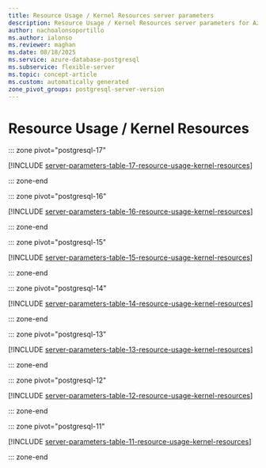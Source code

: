 ```yaml
---
title: Resource Usage / Kernel Resources server parameters
description: Resource Usage / Kernel Resources server parameters for Azure Database for PostgreSQL flexible server.
author: nachoalonsoportillo
ms.author: ialonso
ms.reviewer: maghan
ms.date: 08/18/2025
ms.service: azure-database-postgresql
ms.subservice: flexible-server
ms.topic: concept-article
ms.custom: automatically generated
zone_pivot_groups: postgresql-server-version
---
```

# Resource Usage / Kernel Resources


::: zone pivot="postgresql-17"

[!INCLUDE [server-parameters-table-17-resource-usage-kernel-resources](./includes/server-parameters-table-17-resource-usage-kernel-resources.md)]

::: zone-end


::: zone pivot="postgresql-16"

[!INCLUDE [server-parameters-table-16-resource-usage-kernel-resources](./includes/server-parameters-table-16-resource-usage-kernel-resources.md)]

::: zone-end


::: zone pivot="postgresql-15"

[!INCLUDE [server-parameters-table-15-resource-usage-kernel-resources](./includes/server-parameters-table-15-resource-usage-kernel-resources.md)]

::: zone-end


::: zone pivot="postgresql-14"

[!INCLUDE [server-parameters-table-14-resource-usage-kernel-resources](./includes/server-parameters-table-14-resource-usage-kernel-resources.md)]

::: zone-end


::: zone pivot="postgresql-13"

[!INCLUDE [server-parameters-table-13-resource-usage-kernel-resources](./includes/server-parameters-table-13-resource-usage-kernel-resources.md)]

::: zone-end


::: zone pivot="postgresql-12"

[!INCLUDE [server-parameters-table-12-resource-usage-kernel-resources](./includes/server-parameters-table-12-resource-usage-kernel-resources.md)]

::: zone-end


::: zone pivot="postgresql-11"

[!INCLUDE [server-parameters-table-11-resource-usage-kernel-resources](./includes/server-parameters-table-11-resource-usage-kernel-resources.md)]

::: zone-end


